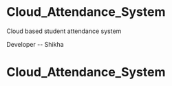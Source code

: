 # Cloud_Attendance_System
Cloud based student attendance system





Developer -- Shikha
# Cloud_Attendance_System
